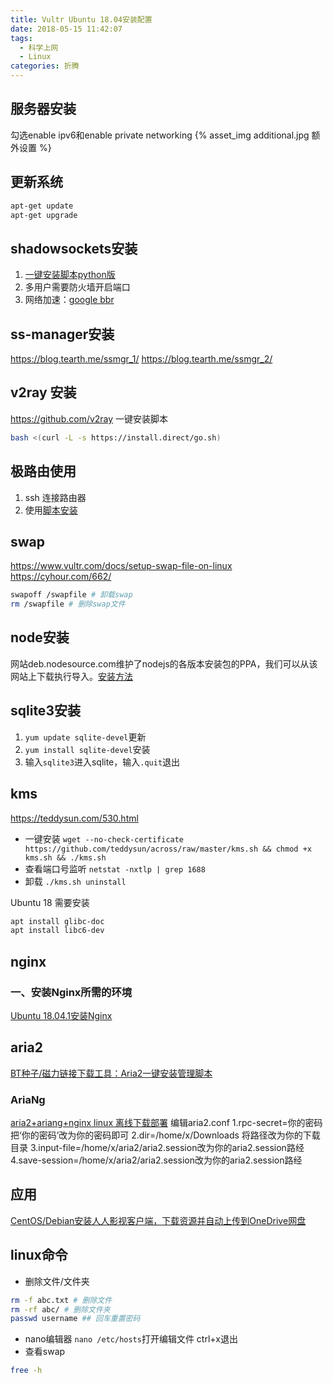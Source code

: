 ```yaml
---
title: Vultr Ubuntu 18.04安装配置
date: 2018-05-15 11:42:07
tags:
  - 科学上网
  - Linux
categories: 折腾
---
```


## 服务器安装
勾选enable ipv6和enable private networking
{% asset_img additional.jpg 额外设置 %}

<!-- more -->

## 更新系统
```bash
apt-get update
apt-get upgrade
```

## shadowsockets安装
1. [一键安装脚本python版](https://teddysun.com/486.html)
2. 多用户需要防火墙开启端口
3. 网络加速：[google bbr](https://teddysun.com/489.html)

## ss-manager安装
https://blog.tearth.me/ssmgr_1/
https://blog.tearth.me/ssmgr_2/

## v2ray 安装
https://github.com/v2ray
一键安装脚本
```bash
bash <(curl -L -s https://install.direct/go.sh)
```

## 极路由使用
1. ssh 连接路由器
2. 使用[脚本安装](https://github.com/qiwihui/hiwifi-ss)

## swap
https://www.vultr.com/docs/setup-swap-file-on-linux
https://cyhour.com/662/

```bash
swapoff /swapfile # 卸载swap
rm /swapfile # 删除swap文件
```

## node安装
网站deb.nodesource.com维护了nodejs的各版本安装包的PPA，我们可以从该网站上下载执行导入。[安装方法](https://github.com/nodesource/distributions)

## sqlite3安装
1. `yum update sqlite-devel`更新
2. `yum install sqlite-devel`安装
2. 输入`sqlite3`进入sqlite，输入`.quit`退出

## kms
https://teddysun.com/530.html
* 一键安装 `wget --no-check-certificate https://github.com/teddysun/across/raw/master/kms.sh && chmod +x kms.sh && ./kms.sh`
* 查看端口号监听 `netstat -nxtlp | grep 1688`
* 卸载 `./kms.sh uninstall`

Ubuntu 18 需要安装
```bash
apt install glibc-doc
apt install libc6-dev
```

## nginx
### 一、安装Nginx所需的环境
[Ubuntu 18.04.1安装Nginx](https://www.cnblogs.com/yanyh/p/9801466.html)

## aria2
[BT种子/磁力链接下载工具：Aria2一键安装管理脚本](https://www.moerats.com/archives/251/)
### AriaNg
[aria2+ariang+nginx linux 离线下载部署](https://www.jianshu.com/p/8124b5b6ef95)
编辑aria2.conf
1.rpc-secret=你的密码把‘你的密码’改为你的密码即可
2.dir=/home/x/Downloads 将路径改为你的下载目录
3.input-file=/home/x/aria2/aria2.session改为你的aria2.session路经
4.save-session=/home/x/aria2/aria2.session改为你的aria2.session路经

## 应用
[CentOS/Debian安装人人影视客户端，下载资源并自动上传到OneDrive网盘](https://www.moerats.com/archives/813)


## linux命令
* 删除文件/文件夹
```bash
rm -f abc.txt # 删除文件
rm -rf abc/ # 删除文件夹
passwd username ## 回车重置密码
```
* nano编辑器
`nano /etc/hosts`打开编辑文件
ctrl+x退出
* 查看swap
```bash
free -h
```
